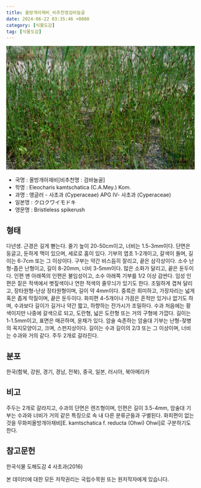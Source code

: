 ```yaml
---
title: 올방개아재비_비추천명검바늘골
date: 2024-06-22 03:35:46 +0800
category: [식물도감]
tag: [식물도감]
---
```




![올방개아재비[비추천명 : 검바늘골]](/assets/img/fileUpload/plants/basic/Cyperaceae/Eleocharis/5741/5741_1_th2.jpg)
- 국명 : 올방개아재비[비추천명 : 검바늘골]
- 학명 : Eleocharis kamtschatica (C.A.Mey.) Kom.
- 과명 : 앵글러 - 사초과 (Cyperaceae) APG Ⅳ- 사초과 (Cyperaceae)
- 일본명 : クロクワイモドキ
- 영문명 : Bristleless spikerush


## 형태
다년생. 근경은 길게 뻗는다. 줄기 높이 20-50cm이고, 너비는 1.5-3mm이다. 단면은 둥글고, 둔하게 맥이 있으며, 세로로 홈이 있다. 기부의 엽초 1-2개이고, 갈색이 돌며, 길이는 6-7cm 또는 그 이상이다. 구부는 약간 비스듬히 잘리고, 끝은 삼각상이다. 소수 난형-좁은 난형이고, 길이 8-20mm, 너비 3-5mm이다. 많은 소화가 달리고, 끝은 둔두이다. 인편 맨 아래쪽의 인편은 불임성이고, 소수 아래쪽 기부를 1/2 이상 감싼다. 임성 인편은 짙은 적색에서 볏짚색이나 연한 적색의 줄무늬가 있기도 한다. 조밀하게 겹쳐 달리고, 장타원형-난상 장타원형이며, 길이 약 4mm이다. 중륵은 희미하고, 가장자리는 넓게 혹은 좁게 막질이며, 끝은 둔두이다. 화피편 4-5개이나 가끔은 흔적만 있거나 없기도 하며, 수과보다 길이가 길거나 약간 짧고, 하향하는 잔가시가 조밀하다. 수과 처음에는 황색이지만 나중에 갈색으로 되고, 도란형, 넓은 도란형 또는 거의 구형에 가깝다. 길이는 1-1.5mm이고, 표면은 매끈하며, 윤채가 있다. 암술 숙존하는 암술대 기부는 난형-젖병의 꼭지모양이고, 크며, 스펀지상이다. 길이는 수과 길이의 2/3 또는 그 이상이며, 너비는 수과와 거의 같다. 주두 2개로 갈라진다.
## 분포
한국(함북, 강원, 경기, 경남, 전북), 중국, 일본, 러시아, 북아메리카
## 비고
주두는 2개로 갈라지고, 수과의 단면은 렌즈형이며, 인편은 길이 3.5-4mm, 암술대 기부는 수과와 너비가 거의 같은 특징으로 속 내 다른 분류군들과 구별된다. 화피편이 없는 것을 무화피올방개아재비[E. kamtschatica f. reducta (Ohwi) Ohwi]로 구분하기도 한다.
## 참고문헌
한국식물 도해도감 4 사초과(2016)






본 데이터에 대한 모든 저작권리는 국립수목원 또는 원저작자에게 있습니다.
